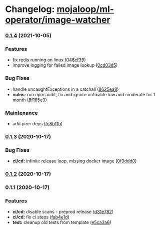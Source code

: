 # Changelog: [mojaloop/ml-operator/image-watcher](https://github.com/mojaloop/ml-operator)
### [0.1.4](https://github.com/mojaloop/ml-operator/compare/v0.1.3...v0.1.4) (2021-10-05)


### Features

* fix redis running on linux ([046cf39](https://github.com/mojaloop/ml-operator/commit/046cf39d93d0ec40f6e7e3b27e5b964e0105bf29))
* improve logging for failed image lookup ([0cd03d5](https://github.com/mojaloop/ml-operator/commit/0cd03d51cbbecdee24dce75fc037427d40a36bab))


### Bug Fixes

* handle uncaughtExceptions in a catchall ([8625ea8](https://github.com/mojaloop/ml-operator/commit/8625ea8c58b745ded3198f300cbda2cb92dcfbf4))
* **vulns:** run npm audit, fix and ignore unfixable low and moderate for 1 month ([8f185e3](https://github.com/mojaloop/ml-operator/commit/8f185e33f00ba30754ca834611cfff0f17f1d68c))


### Maintenance

* add peer deps ([fc8b11b](https://github.com/mojaloop/ml-operator/commit/fc8b11b17955044262c9016fc4bce711c35dbbc9))

### [0.1.3](https://github.com/mojaloop/ml-operator/compare/v0.1.2...v0.1.3) (2020-10-17)


### Bug Fixes

* **ci/cd:** infinite release loop, missing docker image ([0f3ddd0](https://github.com/mojaloop/ml-operator/commit/0f3ddd0b9908668676df0e2a0e40c822b5e257c8))

### [0.1.2](https://github.com/mojaloop/ml-operator/compare/v0.1.1...v0.1.2) (2020-10-17)

### 0.1.1 (2020-10-17)


### Features

* **ci/cd:** disable scans - preprod release ([d31e782](https://github.com/mojaloop/ml-operator/commit/d31e782499d1ddbcde525931441a1ab48ac178f9))
* **ci/cd:** fix ci steps ([fab4e1d](https://github.com/mojaloop/ml-operator/commit/fab4e1dd9ac1c135a0d48ccd4e616f6b9b683cce))
* **test:** cleanup old tests from template ([e5ca3a6](https://github.com/mojaloop/ml-operator/commit/e5ca3a6a31d45222e91825aca810e340493fb735))
